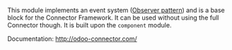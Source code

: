This module implements an event system ([Observer
pattern](https://en.wikipedia.org/wiki/Observer_pattern)) and is a base
block for the Connector Framework. It can be used without using the full
Connector though. It is built upon the `component` module.

Documentation: <http://odoo-connector.com/>

